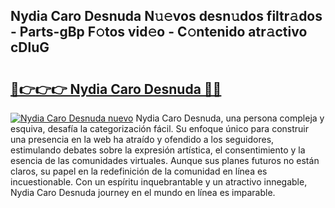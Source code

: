 ## Nydia Caro Desnuda N𝚞𝚎vos desn𝚞dos filtr𝚊dos - Parts-gBp F𝚘tos vid𝚎o - C𝚘ntenido atr𝚊ctivo cDluG

# <h2><a href="http://mb8b32.tromn.icu/?c=Nydia+Caro+Desnuda">🔗👉👉👉 Nydia Caro Desnuda 🔗🔗</a></h2>

[![Nydia Caro Desnuda nuevo](https://i.imgur.com/pEAQMta.gif)](http://mb8b32.tromn.icu/?c=Nydia+Caro+Desnuda)
Nydia Caro Desnuda, una persona compleja y esquiva, desafía la categorización fácil. Su enfoque único para construir una presencia en la web ha atraído y ofendido a los seguidores, estimulando debates sobre la expresión artística, el consentimiento y la esencia de las comunidades virtuales. Aunque sus planes futuros no están claros, su papel en la redefinición de la comunidad en línea es incuestionable. Con un espíritu inquebrantable y un atractivo innegable, Nydia Caro Desnuda journey en el mundo en línea es imparable.
